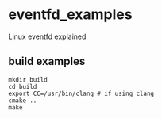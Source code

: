 # eventfd_examples
Linux eventfd explained


## build examples
```
mkdir build
cd build
export CC=/usr/bin/clang # if using clang
cmake ..
make
```
